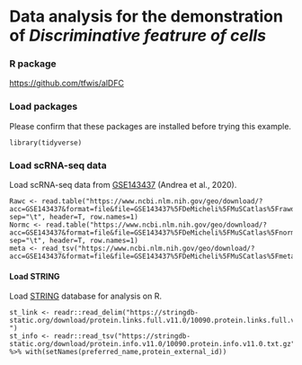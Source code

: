 # Data analysis for the demonstration of *Discriminative featrure of cells*

### R package

https://github.com/tfwis/alDFC

### Load packages

Please confirm that these packages are installed before trying this example.

``` {r loadLibs, message=FALSE}
library(tidyverse)
```

### Load scRNA-seq data

Load scRNA-seq data from [GSE143437](https://www.ncbi.nlm.nih.gov/geo/query/acc.cgi?acc=GSE143437) (Andrea et al., 2020).

```{r loadData, cache=TRUE, message=FALSE}
Rawc <- read.table("https://www.ncbi.nlm.nih.gov/geo/download/?acc=GSE143437&format=file&file=GSE143437%5FDeMicheli%5FMuSCatlas%5Frawdata%2Etxt%2Egz", sep="\t", header=T, row.names=1)
Normc <- read.table("https://www.ncbi.nlm.nih.gov/geo/download/?acc=GSE143437&format=file&file=GSE143437%5FDeMicheli%5FMuSCatlas%5Fnormalizeddata%2Etxt%2Egz", sep="\t", header=T, row.names=1)
meta <- read_tsv("https://www.ncbi.nlm.nih.gov/geo/download/?acc=GSE143437&format=file&file=GSE143437%5FDeMicheli%5FMuSCatlas%5Fmetadata%2Etxt%2Egz") 
```

#### Load STRING 

Load [STRING](https://string-db.org/) database for analysis on R.

```
st_link <- readr::read_delim("https://stringdb-static.org/download/protein.links.full.v11.0/10090.protein.links.full.v11.0.txt.gz",delim=" ")
st_info <- readr::read_tsv("https://stringdb-static.org/download/protein.info.v11.0/10090.protein.info.v11.0.txt.gz",col_types="cc__") %>% with(setNames(preferred_name,protein_external_id))
```
